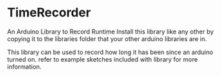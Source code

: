 TimeRecorder
============

An Arduino Library to Record Runtime
Install this library like any other by copying it to the libraries folder that your other arduino libraries are in.

This library can be used to record how long it has been since an arduino turned on.
refer to example sketches included with library for more information.
